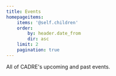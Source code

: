 ```yaml
---
title: Events
homepageitems:
    items: '@self.children'
    order:
        by: header.date_from
        dir: asc
    limit: 2
    pagination: true
---
```


All of CADRE's upcoming and past events. 